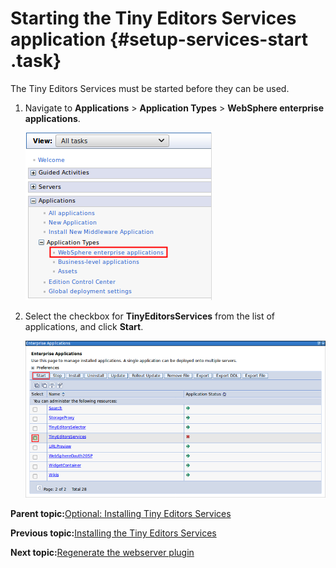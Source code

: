 # Starting the Tiny Editors Services application {#setup-services-start .task}

The Tiny Editors Services must be started before they can be used.

1.  Navigate to **Applications** \> **Application Types** \> **WebSphere enterprise applications**.

    ![Show application list](resource/was/applications_applications.png)

2.  Select the checkbox for **TinyEditorsServices** from the list of applications, and click **Start**.

    ![Show application list](resource/was/start_services.png)


**Parent topic:**[Optional: Installing Tiny Editors Services](t_01-setup_02-services_00-summary.md)

**Previous topic:**[Installing the Tiny Editors Services](t_01-setup_02-services_03-install.md)

**Next topic:**[Regenerate the webserver plugin](t_regenerate-webserver-plugin.md)

